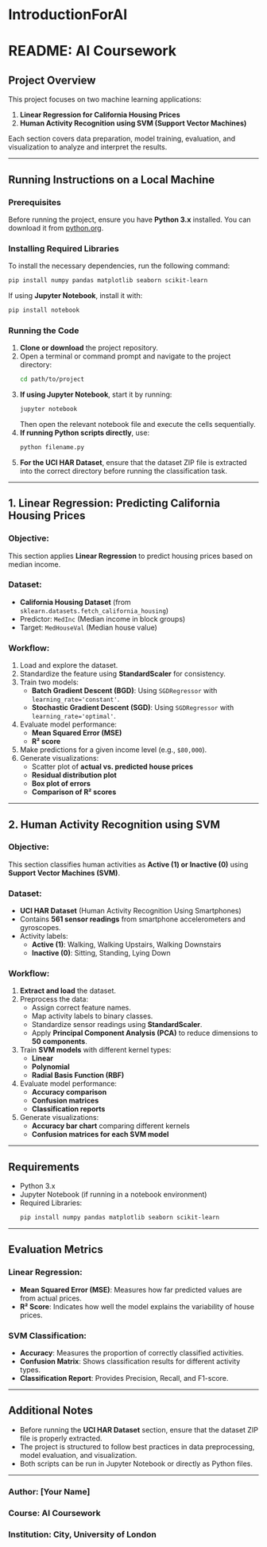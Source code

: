 # IntroductionForAI

# README: AI Coursework

## Project Overview
This project focuses on two machine learning applications:
1. **Linear Regression for California Housing Prices**
2. **Human Activity Recognition using SVM (Support Vector Machines)**

Each section covers data preparation, model training, evaluation, and visualization to analyze and interpret the results.

---

## Running Instructions on a Local Machine
### Prerequisites
Before running the project, ensure you have **Python 3.x** installed. You can download it from [python.org](https://www.python.org/downloads/).

### Installing Required Libraries
To install the necessary dependencies, run the following command:
```bash
pip install numpy pandas matplotlib seaborn scikit-learn
```
If using **Jupyter Notebook**, install it with:
```bash
pip install notebook
```

### Running the Code
1. **Clone or download** the project repository.
2. Open a terminal or command prompt and navigate to the project directory:
   ```bash
   cd path/to/project
   ```
3. **If using Jupyter Notebook**, start it by running:
   ```bash
   jupyter notebook
   ```
   Then open the relevant notebook file and execute the cells sequentially.
4. **If running Python scripts directly**, use:
   ```bash
   python filename.py
   ```
5. **For the UCI HAR Dataset**, ensure that the dataset ZIP file is extracted into the correct directory before running the classification task.

---

## 1. Linear Regression: Predicting California Housing Prices
### Objective:
This section applies **Linear Regression** to predict housing prices based on median income.

### Dataset:
- **California Housing Dataset** (from `sklearn.datasets.fetch_california_housing`)
- Predictor: `MedInc` (Median income in block groups)
- Target: `MedHouseVal` (Median house value)

### Workflow:
1. Load and explore the dataset.
2. Standardize the feature using **StandardScaler** for consistency.
3. Train two models:
   - **Batch Gradient Descent (BGD)**: Using `SGDRegressor` with `learning_rate='constant'`.
   - **Stochastic Gradient Descent (SGD)**: Using `SGDRegressor` with `learning_rate='optimal'`.
4. Evaluate model performance:
   - **Mean Squared Error (MSE)**
   - **R² score**
5. Make predictions for a given income level (e.g., `$80,000`).
6. Generate visualizations:
   - Scatter plot of **actual vs. predicted house prices**
   - **Residual distribution plot**
   - **Box plot of errors**
   - **Comparison of R² scores**

---

## 2. Human Activity Recognition using SVM
### Objective:
This section classifies human activities as **Active (1) or Inactive (0)** using **Support Vector Machines (SVM)**.

### Dataset:
- **UCI HAR Dataset** (Human Activity Recognition Using Smartphones)
- Contains **561 sensor readings** from smartphone accelerometers and gyroscopes.
- Activity labels:
  - **Active (1)**: Walking, Walking Upstairs, Walking Downstairs
  - **Inactive (0)**: Sitting, Standing, Lying Down

### Workflow:
1. **Extract and load** the dataset.
2. Preprocess the data:
   - Assign correct feature names.
   - Map activity labels to binary classes.
   - Standardize sensor readings using **StandardScaler**.
   - Apply **Principal Component Analysis (PCA)** to reduce dimensions to **50 components**.
3. Train **SVM models** with different kernel types:
   - **Linear**
   - **Polynomial**
   - **Radial Basis Function (RBF)**
4. Evaluate model performance:
   - **Accuracy comparison**
   - **Confusion matrices**
   - **Classification reports**
5. Generate visualizations:
   - **Accuracy bar chart** comparing different kernels
   - **Confusion matrices for each SVM model**

---

## Requirements
- Python 3.x
- Jupyter Notebook (if running in a notebook environment)
- Required Libraries:
  ```bash
  pip install numpy pandas matplotlib seaborn scikit-learn
  ```

---

## Evaluation Metrics
### Linear Regression:
- **Mean Squared Error (MSE)**: Measures how far predicted values are from actual prices.
- **R² Score**: Indicates how well the model explains the variability of house prices.

### SVM Classification:
- **Accuracy**: Measures the proportion of correctly classified activities.
- **Confusion Matrix**: Shows classification results for different activity types.
- **Classification Report**: Provides Precision, Recall, and F1-score.

---

## Additional Notes
- Before running the **UCI HAR Dataset** section, ensure that the dataset ZIP file is properly extracted.
- The project is structured to follow best practices in data preprocessing, model evaluation, and visualization.
- Both scripts can be run in Jupyter Notebook or directly as Python files.

---

### Author: [Your Name]
### Course: AI Coursework
### Institution: City, University of London

